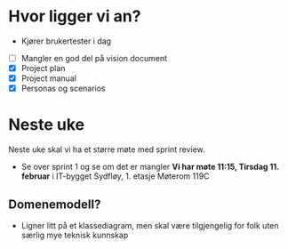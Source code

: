 # Hvor ligger vi an?
- Kjører brukertester i dag
- [ ] Mangler en god del på vision document
- [x] Project plan
- [x] Project manual
- [x] Personas og scenarios

# Neste uke
Neste uke skal vi ha et større møte med sprint review.
- Se over sprint 1 og se om det er mangler
**Vi har møte 11:15, Tirsdag 11. februar** 
	i IT-bygget Sydfløy, 1. etasje Møterom 119C

## Domenemodell?
- Ligner litt på et klassediagram, men skal være tilgjengelig for folk uten særlig mye teknisk kunnskap

